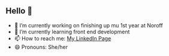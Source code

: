 ## Hello 👋


- 🔭 I’m currently working on finishing up mu 1st year at Noroff
- 🌱 I’m currently learning front end development
- 📫 How to reach me: [My LinkedIn Page](https://www.linkedin.com/in/stine-knutsen-8b9557209/)
- 😄 Pronouns: She/her

